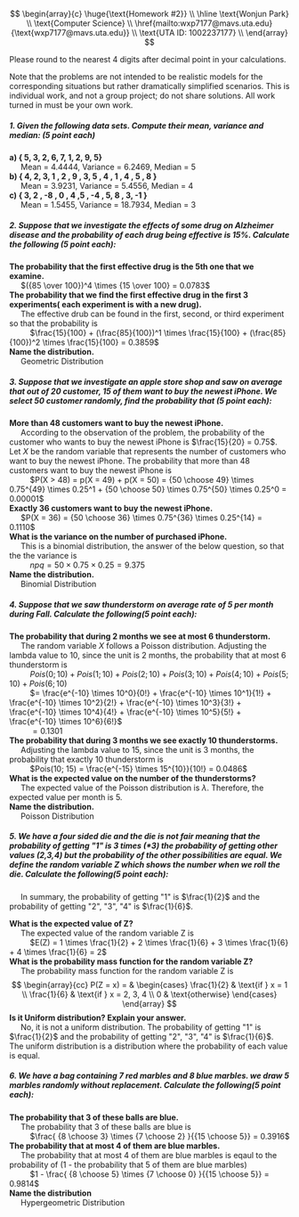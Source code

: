 $$
\begin{array}{c}
\huge{\text{Homework #2}} \\
\hline
\text{Wonjun Park} \\
\text{Computer Science} \\
\href{mailto:wxp7177@mavs.uta.edu}{\text{wxp7177@mavs.uta.edu}} \\
\text{UTA ID: 1002237177} \\
\end{array}
$$

Please round to the nearest 4 digits after decimal point in your calculations.

Note that the problems are not intended to be realistic models for the corresponding situations but rather dramatically simplified scenarios.  This is individual work, and not a group project; do not share solutions. All work turned in must be your own work.

##### 1. Given the following data sets. Compute their mean,  variance  and median: (5 point each)

**a) { 5, 3, 2, 6, 7, 1, 2, 9, 5}** \
$\quad$ Mean = 4.4444, Variance = 6.2469, Median = 5 \
**b) { 4, 2, 3, 1 , 2 , 9 , 3,  5 , 4 , 1 , 4 , 5 , 8 }** \
$\quad$ Mean = 3.9231, Variance = 5.4556, Median = 4 \
**c) { 3, 2 , -8 ,  0 , 4 ,5 , -4 , 5,  8 ,  3, -1 }** \
$\quad$ Mean = 1.5455, Variance = 18.7934, Median = 3

##### 2. Suppose that we investigate the effects of some drug on Alzheimer disease and the probability of each drug being effective is 15%. Calculate the following (5 point each):

**The probability that the first effective drug is the 5th one that we examine.** \
$\quad$ $({85 \over 100})^4 \times {15 \over 100} = 0.0783$ \
**The probability that we find the first effective drug in the first 3 experiments( each experiment is with a new drug).** \
$\quad$ The effective drub can be found in the first, second, or third experiment so that the probability is \
$\quad\quad$ $\frac{15}{100} + (\frac{85}{100})^1 \times \frac{15}{100} + (\frac{85}{100})^2 \times \frac{15}{100} = 0.3859$ \
**Name the distribution.** \
$\quad$ Geometric Distribution

##### 3. Suppose that we investigate an apple store shop and saw on average that out of 20 customer, 15 of them want to buy the newest iPhone. We select 50 customer randomly, find the probability that (5 point each):

**More than 48 customers want to buy the newest iPhone.** \
$\quad$ According to the observation of the problem, the probability of the customer who wants to buy the newest iPhone is $\frac{15}{20} = 0.75$. Let $X$ be the random variable that represents the number of customers who want to buy the newest iPhone. The probability that more than 48 customers want to buy the newest iPhone is \
$\quad\quad$ $P(X > 48) = p(X = 49) + p(X = 50) = {50 \choose 49} \times 0.75^{49} \times 0.25^1 + {50 \choose 50} \times 0.75^{50} \times 0.25^0 = 0.00001$ \
**Exactly 36 customers want to buy the newest iPhone.** \
$\quad$ $P(X = 36) = {50 \choose 36} \times 0.75^{36} \times 0.25^{14} = 0.1110$ \
**What is the variance on the number of purchased iPhone.** \
$\quad$ This is a binomial distribution, the answer of the below question, so that the the variance is \
$\quad\quad$ $npq = 50 \times 0.75 \times 0.25 = 9.375$ \
**Name the distribution.** \
$\quad$ Binomial Distribution

##### 4. Suppose that we saw thunderstorm on average rate of 5 per month during Fall. Calculate the following(5 point each):

**The probability that during 2 months we see at most 6 thunderstorm.** \
$\quad$ The random variable $X$ follows a Poisson distribution. Adjusting the lambda value to 10, since the unit is 2 months, the probability that at most 6 thunderstorm is \
$\quad\quad$ $Pois(0; 10) + Pois(1; 10) + Pois(2; 10) + Pois(3; 10) + Pois(4; 10) + Pois(5; 10) + Pois(6; 10)$ \
$\quad\quad$ $= \frac{e^{-10} \times 10^0}{0!} + \frac{e^{-10} \times 10^1}{1!} + \frac{e^{-10} \times 10^2}{2!} + \frac{e^{-10} \times 10^3}{3!} + \frac{e^{-10} \times 10^4}{4!} + \frac{e^{-10} \times 10^5}{5!} + \frac{e^{-10} \times 10^6}{6!}$ \
$\quad\quad$ $= 0.1301$ \
**The probability that during 3 months we see exactly 10 thunderstorms.** \
$\quad$ Adjusting the lambda value to 15, since the unit is 3 months, the probability that exactly 10 thunderstorm is \
$\quad\quad$ $Pois(10; 15) = \frac{e^{-15} \times 15^{10}}{10!} = 0.0486$ \
**What is the expected value on the number of the thunderstorms?** \
$\quad$ The expected value of the Poisson distribution is $\lambda$. Therefore, the expected value per month is 5. \
**Name the distribution.** \
$\quad$ Poisson Distribution

##### 5. We have a four sided die and the die is not fair meaning that the probability of getting "1" is 3 times (*3) the probability of getting other values (2,3,4) but the probability of the other possibilities are equal. We define the random variable Z which shows the number when we roll the die. Calculate the following(5 point each):

$\quad$ In summary, the probability of getting "1" is $\frac{1}{2}$ and the probability of getting "2", "3", "4" is $\frac{1}{6}$.

**What is the expected value of Z?** \
$\quad$ The expected value of the random variable Z is \
$\quad\quad$ $E(Z) = 1 \times \frac{1}{2} + 2 \times \frac{1}{6} + 3 \times \frac{1}{6} + 4 \times \frac{1}{6} = 2$ \
**What is the probability mass function for the random variable Z?** \
$\quad$ The probability mass function for the random variable Z is \
$$
\begin{array}{cc}
P(Z = x) = & \begin{cases}
\frac{1}{2} & \text{if } x = 1 \\
\frac{1}{6} & \text{if } x = 2, 3, 4 \\
0 & \text{otherwise}
\end{cases}
\end{array}
$$
**Is it Uniform distribution? Explain your answer.** \
$\quad$ No, it is not a uniform distribution. The probability of getting "1" is $\frac{1}{2}$ and the probability of getting "2", "3", "4" is $\frac{1}{6}$. The uniform distribution is a distribution where the probability of each value is equal.

##### 6. We have a bag containing 7 red marbles and 8 blue marbles. we draw 5 marbles randomly without replacement. Calculate the following(5 point each):

**The probability that 3 of these balls are blue.** \
$\quad$ The probability that 3 of these balls are blue is \
$\quad\quad$ $\frac{ {8 \choose 3} \times {7 \choose 2} }{{15 \choose 5}} = 0.3916$ \
**The probability that at most 4 of them are blue marbles.** \
$\quad$ The probability that at most 4 of them are blue marbles is eqaul to the probability of (1 - the probability that 5 of them are blue marbles) \
$\quad\quad$ $1 - \frac{ {8 \choose 5} \times {7 \choose 0} }{{15 \choose 5}} = 0.9814$ \
**Name the distribution** \
$\quad$ Hypergeometric Distribution
